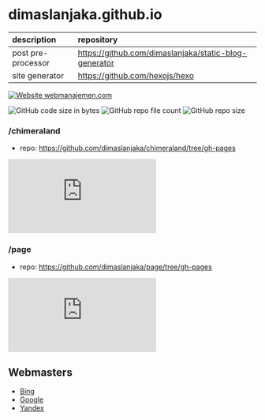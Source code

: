 # dimaslanjaka.github.io

| description | repository |
| :--- | :--- |
| post pre-processor | https://github.com/dimaslanjaka/static-blog-generator
| site generator | https://github.com/hexojs/hexo


[![Website webmanajemen.com](https://img.shields.io/website-up-down-green-red/https/webmanajemen.com.svg)](https://webmanajemen.com/)

![GitHub code size in bytes](https://img.shields.io/github/languages/code-size/dimaslanjaka/dimaslanjaka.github.io?style=flat-square)
![GitHub repo file count](https://img.shields.io/github/directory-file-count/dimaslanjaka/dimaslanjaka.github.io?style=flat-square)
![GitHub repo size](https://img.shields.io/github/repo-size/dimaslanjaka/dimaslanjaka.github.io?style=flat-square)

### /chimeraland
- repo: https://github.com/dimaslanjaka/chimeraland/tree/gh-pages

![GitHub file size in bytes on a specified ref (branch/commit/tag)](https://img.shields.io/github/size/dimaslanjaka/chimeraland/index.html?branch=gh-pages&style=flat-square)

### /page
- repo: https://github.com/dimaslanjaka/page/tree/gh-pages

![GitHub file size in bytes on a specified ref (branch/commit/tag)](https://img.shields.io/github/size/dimaslanjaka/page/readme.md?branch=gh-pages&style=flat-square)


## Webmasters
- [Bing](https://www.bing.com/webmasters/home?siteUrl=https://webmanajemen.com/)
- [Google](https://search.google.com/search-console?resource_id=sc-domain%3Awebmanajemen.com)
- [Yandex](https://webmaster.yandex.com/site/https:www.webmanajemen.com:443/dashboard/)
